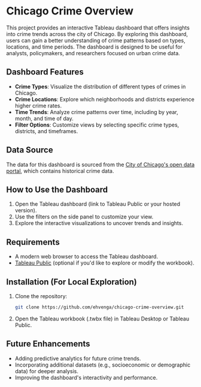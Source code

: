 # Chicago Crime Overview

This project provides an interactive Tableau dashboard that offers insights into crime trends across the city of Chicago. By exploring this dashboard, users can gain a better understanding of crime patterns based on types, locations, and time periods. The dashboard is designed to be useful for analysts, policymakers, and researchers focused on urban crime data.

## Dashboard Features

- **Crime Types**: Visualize the distribution of different types of crimes in Chicago.
- **Crime Locations**: Explore which neighborhoods and districts experience higher crime rates.
- **Time Trends**: Analyze crime patterns over time, including by year, month, and time of day.
- **Filter Options**: Customize views by selecting specific crime types, districts, and timeframes.

## Data Source

The data for this dashboard is sourced from the [City of Chicago's open data portal](https://data.cityofchicago.org/), which contains historical crime data.

## How to Use the Dashboard

1. Open the Tableau dashboard (link to Tableau Public or your hosted version).
2. Use the filters on the side panel to customize your view.
3. Explore the interactive visualizations to uncover trends and insights.

## Requirements

- A modern web browser to access the Tableau dashboard.
- [Tableau Public](https://public.tableau.com/en-us/s/) (optional if you'd like to explore or modify the workbook).

## Installation (For Local Exploration)

1. Clone the repository:
   ```bash
   git clone https://github.com/ehvenga/chicago-crime-overview.git
   ```
2. Open the Tableau workbook (.twbx file) in Tableau Desktop or Tableau Public.

## Future Enhancements

- Adding predictive analytics for future crime trends.
- Incorporating additional datasets (e.g., socioeconomic or demographic data) for deeper analysis.
- Improving the dashboard's interactivity and performance.
